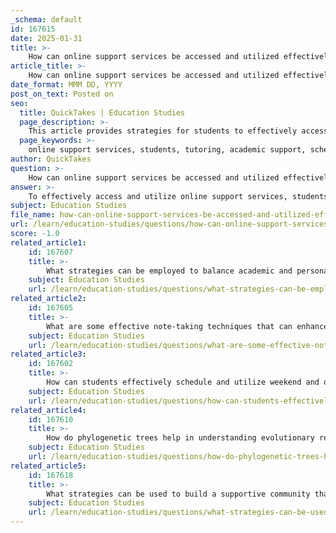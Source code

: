 ```yaml
---
_schema: default
id: 167615
date: 2025-01-31
title: >-
    How can online support services be accessed and utilized effectively by students?
article_title: >-
    How can online support services be accessed and utilized effectively by students?
date_format: MMM DD, YYYY
post_on_text: Posted on
seo:
  title: QuickTakes | Education Studies
  page_description: >-
    This article provides strategies for students to effectively access and utilize online support services, including understanding availability, scheduling appointments, preparing for sessions, engaging actively, utilizing resources, and incorporating feedback.
  page_keywords: >-
    online support services, students, tutoring, academic support, scheduling appointments, engagement, educational materials, feedback incorporation, virtual learning, study techniques
author: QuickTakes
question: >-
    How can online support services be accessed and utilized effectively by students?
answer: >-
    To effectively access and utilize online support services, students can follow these strategies:\n\n### 1. Understand Availability\n- **Identify Service Hours**: Familiarize yourself with the hours of operation for online support services. Many institutions offer virtual tutoring and workshops during specific times, including weekends. For instance, weekend tutoring services may be available at the Greenblatt Library on Saturdays and Sundays from 10 AM to 7 PM.\n- **Explore Online Platforms**: Access online tutoring services through the designated platforms provided by your academic support services. This flexibility allows students to engage with tutors and resources without the constraints of physical attendance.\n\n### 2. Schedule Appointments\n- **Plan Ahead**: Use online scheduling tools to book appointments with tutors or attend workshops. This ensures that you secure a time slot that fits your schedule and allows you to prepare in advance.\n- **Set Reminders**: Utilize calendar apps or reminders to keep track of your scheduled sessions. This helps prevent missed appointments and ensures you are prepared for each session.\n\n### 3. Prepare for Sessions\n- **Gather Materials**: Before attending an online tutoring session, collect any relevant materials, such as textbooks, notes, or assignments. This preparation allows you to make the most of your time with the tutor.\n- **Define Goals**: Clearly outline what you hope to achieve during the session. Whether it’s understanding a specific concept or improving a writing assignment, having defined goals can guide the tutoring process.\n\n### 4. Engage Actively\n- **Participate Fully**: During online sessions, actively engage with the tutor by asking questions and seeking clarification on topics you find challenging. This interaction enhances your learning experience.\n- **Take Notes**: Document key points and strategies discussed during the session. This will help reinforce your understanding and provide a reference for future study.\n\n### 5. Utilize Additional Resources\n- **Access Educational Materials**: Take advantage of any supplementary resources offered through online support services, such as recorded workshops, study guides, or practice exercises.\n- **Follow Up**: After your session, review the notes and materials discussed. If you have further questions, don’t hesitate to reach out to your tutor for additional clarification or support.\n\n### 6. Incorporate Feedback\n- **Implement Suggestions**: If you receive feedback on assignments or study techniques, make an effort to incorporate that feedback into your future work. This continuous improvement can significantly enhance your academic performance.\n\nBy following these strategies, students can effectively access and utilize online support services, leading to improved academic outcomes and a more enriching educational experience.
subject: Education Studies
file_name: how-can-online-support-services-be-accessed-and-utilized-effectively-by-students.md
url: /learn/education-studies/questions/how-can-online-support-services-be-accessed-and-utilized-effectively-by-students
score: -1.0
related_article1:
    id: 167607
    title: >-
        What strategies can be employed to balance academic and personal life effectively?
    subject: Education Studies
    url: /learn/education-studies/questions/what-strategies-can-be-employed-to-balance-academic-and-personal-life-effectively
related_article2:
    id: 167605
    title: >-
        What are some effective note-taking techniques that can enhance study skills development?
    subject: Education Studies
    url: /learn/education-studies/questions/what-are-some-effective-notetaking-techniques-that-can-enhance-study-skills-development
related_article3:
    id: 167602
    title: >-
        How can students effectively schedule and utilize weekend and online support for tutoring?
    subject: Education Studies
    url: /learn/education-studies/questions/how-can-students-effectively-schedule-and-utilize-weekend-and-online-support-for-tutoring
related_article4:
    id: 167610
    title: >-
        How do phylogenetic trees help in understanding evolutionary relationships among organisms?
    subject: Education Studies
    url: /learn/education-studies/questions/how-do-phylogenetic-trees-help-in-understanding-evolutionary-relationships-among-organisms
related_article5:
    id: 167618
    title: >-
        What strategies can be used to build a supportive community that encourages peer interaction?
    subject: Education Studies
    url: /learn/education-studies/questions/what-strategies-can-be-used-to-build-a-supportive-community-that-encourages-peer-interaction
---
```


&nbsp;